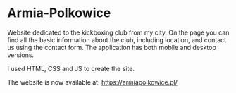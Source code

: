 # Armia-Polkowice
Website dedicated to the kickboxing club from my city. On the page you can find all 
the basic information about the club, including location, and contact us using the contact form.
The application has both mobile and desktop versions.

I used HTML, CSS and JS to create the site.

The website is now available at: https://armiapolkowice.pl/
